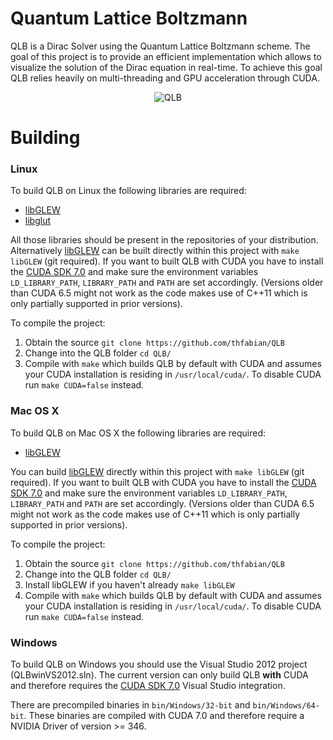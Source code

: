 # Quantum Lattice Boltzmann #

QLB is a Dirac Solver using the Quantum Lattice Boltzmann scheme. The goal of this project is to provide an efficient implementation which allows to visualize the solution of the Dirac equation in real-time. To achieve this goal QLB relies heavily on multi-threading and GPU acceleration through CUDA.

<p align="center">
  <img src="https://github.com/thfabian/QLB/blob/master/data/QLBtest.png?raw=true" alt="QLB"/>
</p>

# Building #

### Linux ###

To build QLB on Linux the following libraries are required:
- [libGLEW][libGLEW]
- [libglut][libglut]

All those libraries should be present in the repositories of your distribution. Alternatively [libGLEW][libGLEW] can be built directly within this project with `make libGLEW` (git required).
If you want to built QLB with CUDA you have to install the [CUDA SDK 7.0][cudasdk] and make sure the environment variables `LD_LIBRARY_PATH`, `LIBRARY_PATH` and `PATH` are set accordingly. (Versions older than CUDA 6.5 might not work as the code makes use of C++11 which is only partially supported in prior versions).

To compile the project:

1. Obtain the source `git clone https://github.com/thfabian/QLB`
2. Change into the QLB folder `cd QLB/`
3. Compile with `make` which builds QLB by default with CUDA and assumes your CUDA installation is residing in `/usr/local/cuda/`. To disable CUDA run `make CUDA=false` instead.

### Mac OS X ###

To build QLB on Mac OS X the following libraries are required:
- [libGLEW][libGLEW]

You can build [libGLEW][libGLEW] directly within this project with `make libGLEW` (git required).
If you want to built QLB with CUDA you have to install the [CUDA SDK 7.0][cudasdk] and make sure the environment variables `LD_LIBRARY_PATH`, `LIBRARY_PATH` and `PATH` are set accordingly. (Versions older than CUDA 6.5 might not work as the code makes use of C++11 which is only partially supported in prior versions).

To compile the project:

1. Obtain the source `git clone https://github.com/thfabian/QLB`
2. Change into the QLB folder `cd QLB/`
3. Install libGLEW if you haven't already `make libGLEW`
4. Compile with `make` which builds QLB by default with CUDA and assumes your CUDA installation is residing in `/usr/local/cuda/`. To disable CUDA run `make CUDA=false` instead.

### Windows ###

To build QLB on Windows you should use the Visual Studio 2012 project (QLBwinVS2012.sln). The current version can only build QLB __with__ CUDA and therefore requires the [CUDA SDK 7.0][cudasdk] Visual Studio integration.


There are precompiled binaries in `bin/Windows/32-bit` and `bin/Windows/64-bit`. These binaries are compiled with CUDA 7.0 and therefore require a NVIDIA Driver of version >= 346.

[libGLEW]: http://glew.sourceforge.net/
[libglut]: http://freeglut.sourceforge.net/
[cudasdk]: https://developer.nvidia.com/cuda-downloads
